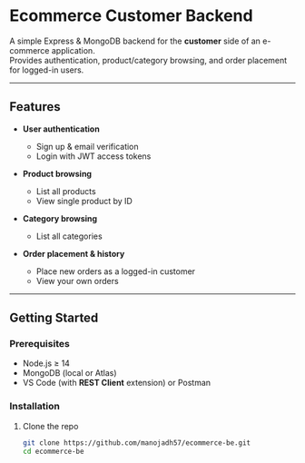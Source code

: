 # Ecommerce Customer Backend

A simple Express & MongoDB backend for the **customer** side of an e-commerce application.  
Provides authentication, product/category browsing, and order placement for logged-in users.

---

## Features

- **User authentication**  
  - Sign up & email verification  
  - Login with JWT access tokens

- **Product browsing**  
  - List all products  
  - View single product by ID

- **Category browsing**  
  - List all categories

- **Order placement & history**  
  - Place new orders as a logged-in customer  
  - View your own orders  

---

## Getting Started

### Prerequisites

- Node.js ≥ 14  
- MongoDB (local or Atlas)  
- VS Code (with **REST Client** extension) or Postman  

### Installation

1. Clone the repo  
   ```bash
   git clone https://github.com/manojadh57/ecommerce-be.git
   cd ecommerce-be
